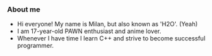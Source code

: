 ### About me

<!--
**H2O-x/H2O-x** is a ✨ _special_ ✨ repository because its `README.md` (this file) appears on your GitHub profile.

Here are some ideas to get you started:

- 🔭 I’m currently working on ...
- 🌱 I’m currently learning ...
-->

- Hi everyone! My name is Milan, but also known as 'H2O'. (Yeah)
- I am 17-year-old PAWN enthusiast and anime lover.
- Whenever I have time I learn C++ and strive to become successful programmer.
